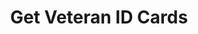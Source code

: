 ---
layout: page-breadcrumbs.html
title: Get Veteran ID Cards
display_title: Get Veteran ID Cards
template: detail-page
order: 3
spoke: Get Records
---